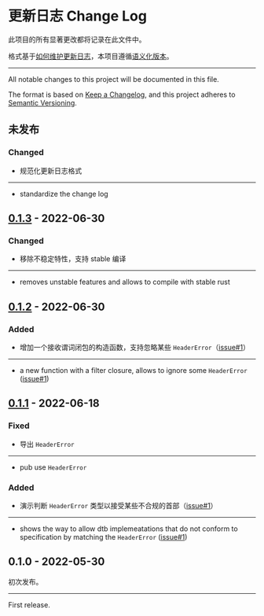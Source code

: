 ﻿# 更新日志 Change Log

此项目的所有显著更改都将记录在此文件中。

格式基于[如何维护更新日志](https://keepachangelog.com/zh-CN/1.0.0/)，本项目遵循[语义化版本](https://semver.org/lang/zh-CN/)。

---

All notable changes to this project will be documented in this file.

The format is based on [Keep a Changelog](https://keepachangelog.com/en/1.1.0/), and this project adheres to [Semantic Versioning](https://semver.org/spec/v2.0.0.html).

## 未发布

### Changed

- 规范化更新日志格式

---

- standardize the change log

## [0.1.3](https://github.com/YdrMaster/dtb-walker/releases/tag/v0.1.3) - 2022-06-30

### Changed

- 移除不稳定特性，支持 stable 编译

---

- removes unstable features and allows to compile with stable rust

## [0.1.2](https://github.com/YdrMaster/dtb-walker/releases/tag/v0.1.2) - 2022-06-30

### Added

- 增加一个接收谓词闭包的构造函数，支持忽略某些 `HeaderError`（[issue#1](https://github.com/YdrMaster/dtb-walker/issues/1)）

---

- a new function with a filter closure, allows to ignore some `HeaderError` ([issue#1](https://github.com/YdrMaster/dtb-walker/issues/1))

## [0.1.1](https://github.com/YdrMaster/dtb-walker/releases/tag/v0.1.1) - 2022-06-18

### Fixed

- 导出 `HeaderError`

---

- pub use `HeaderError`

### Added

- 演示判断 `HeaderError` 类型以接受某些不合规的首部（[issue#1](https://github.com/YdrMaster/dtb-walker/issues/1)）

---

- shows the way to allow dtb implemeatations that do not conform to specification by matching the `HeaderError` ([issue#1](https://github.com/YdrMaster/dtb-walker/issues/1))

## 0.1.0 - 2022-05-30

初次发布。

---

First release.
